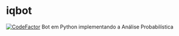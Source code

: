 # iqbot
[![CodeFactor](https://www.codefactor.io/repository/github/rodrigodz1/iqbot/badge)](https://www.codefactor.io/repository/github/rodrigodz1/iqbot)
Bot em Python implementando a Análise Probabilística 
